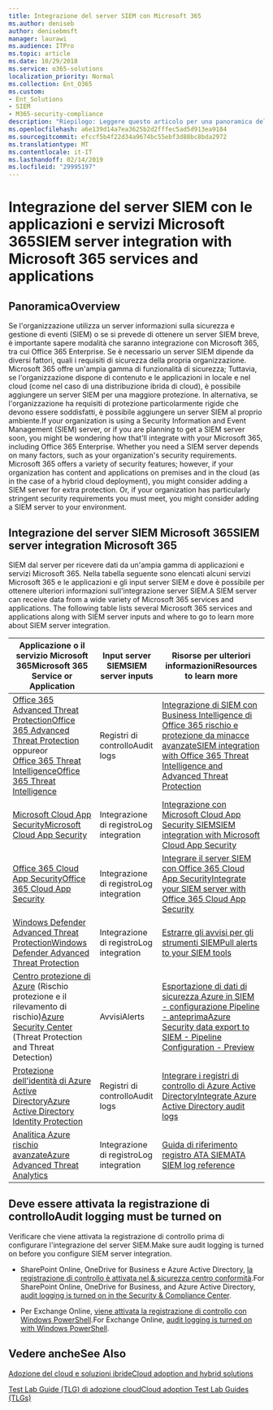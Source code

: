 ```yaml
---
title: Integrazione del server SIEM con Microsoft 365
ms.author: deniseb
author: denisebmsft
manager: laurawi
ms.audience: ITPro
ms.topic: article
ms.date: 10/29/2018
ms.service: o365-solutions
localization_priority: Normal
ms.collection: Ent_O365
ms.custom:
- Ent_Solutions
- SIEM
- M365-security-compliance
description: "Riepilogo: Leggere questo articolo per una panoramica dell'integrazione di SIEM server con Microsoft 365."
ms.openlocfilehash: a6e139d14a7ea3625b2d2fffec5ad5d913ea9184
ms.sourcegitcommit: efccf5b4f22d34a9674bc55ebf3d88bc8bda2972
ms.translationtype: MT
ms.contentlocale: it-IT
ms.lasthandoff: 02/14/2019
ms.locfileid: "29995197"
---
```

# <a name="siem-server-integration-with-microsoft-365-services-and-applications"></a><span data-ttu-id="c663e-103">Integrazione del server SIEM con le applicazioni e servizi Microsoft 365</span><span class="sxs-lookup"><span data-stu-id="c663e-103">SIEM server integration with Microsoft 365 services and applications</span></span>

## <a name="overview"></a><span data-ttu-id="c663e-104">Panoramica</span><span class="sxs-lookup"><span data-stu-id="c663e-104">Overview</span></span>

<span data-ttu-id="c663e-p101">Se l'organizzazione utilizza un server informazioni sulla sicurezza e gestione di eventi (SIEM) o se si prevede di ottenere un server SIEM breve, è importante sapere modalità che saranno integrazione con Microsoft 365, tra cui Office 365 Enterprise. Se è necessario un server SIEM dipende da diversi fattori, quali i requisiti di sicurezza della propria organizzazione. Microsoft 365 offre un'ampia gamma di funzionalità di sicurezza; Tuttavia, se l'organizzazione dispone di contenuto e le applicazioni in locale e nel cloud (come nel caso di una distribuzione ibrida di cloud), è possibile aggiungere un server SIEM per una maggiore protezione. In alternativa, se l'organizzazione ha requisiti di protezione particolarmente rigide che devono essere soddisfatti, è possibile aggiungere un server SIEM al proprio ambiente.</span><span class="sxs-lookup"><span data-stu-id="c663e-p101">If your organization is using a Security Information and Event Management (SIEM) server, or if you are planning to get a SIEM server soon, you might be wondering how that'll integrate with your Microsoft 365, including Office 365 Enterprise. Whether you need a SIEM server depends on many factors, such as your organization's security requirements. Microsoft 365 offers a variety of security features; however, if your organization has content and applications on premises and in the cloud (as in the case of a hybrid cloud deployment), you might consider adding a SIEM server for extra protection. Or, if your organization has particularly stringent security requirements you must meet, you might consider adding a SIEM server to your environment.</span></span>

## <a name="siem-server-integration-microsoft-365"></a><span data-ttu-id="c663e-109">Integrazione del server SIEM Microsoft 365</span><span class="sxs-lookup"><span data-stu-id="c663e-109">SIEM server integration Microsoft 365</span></span>

<span data-ttu-id="c663e-p102">SIEM dal server per ricevere dati da un'ampia gamma di applicazioni e servizi Microsoft 365. Nella tabella seguente sono elencati alcuni servizi Microsoft 365 e le applicazioni e gli input server SIEM e dove è possibile per ottenere ulteriori informazioni sull'integrazione server SIEM.</span><span class="sxs-lookup"><span data-stu-id="c663e-p102">A SIEM server can receive data from a wide variety of Microsoft 365 services and applications. The following table lists several Microsoft 365 services and applications along with SIEM server inputs and where to go to learn more about SIEM server integration.</span></span> 

| <span data-ttu-id="c663e-112">Applicazione o il servizio Microsoft 365</span><span class="sxs-lookup"><span data-stu-id="c663e-112">Microsoft 365 Service or Application</span></span> | <span data-ttu-id="c663e-113">Input server SIEM</span><span class="sxs-lookup"><span data-stu-id="c663e-113">SIEM server inputs</span></span> | <span data-ttu-id="c663e-114">Risorse per ulteriori informazioni</span><span class="sxs-lookup"><span data-stu-id="c663e-114">Resources to learn more</span></span> |
| --- | --- | --- |
| [<span data-ttu-id="c663e-115">Office 365 Advanced Threat Protection</span><span class="sxs-lookup"><span data-stu-id="c663e-115">Office 365 Advanced Threat Protection</span></span>](office-365-atp.md) <br/>   <span data-ttu-id="c663e-116">oppure</span><span class="sxs-lookup"><span data-stu-id="c663e-116">or</span></span>   <br/>[<span data-ttu-id="c663e-117">Office 365 Threat Intelligence</span><span class="sxs-lookup"><span data-stu-id="c663e-117">Office 365 Threat Intelligence</span></span>](office-365-ti.md) | <span data-ttu-id="c663e-118">Registri di controllo</span><span class="sxs-lookup"><span data-stu-id="c663e-118">Audit logs</span></span> | [<span data-ttu-id="c663e-119">Integrazione di SIEM con Business Intelligence di Office 365 rischio e protezione da minacce avanzate</span><span class="sxs-lookup"><span data-stu-id="c663e-119">SIEM integration with Office 365 Threat Intelligence and Advanced Threat Protection</span></span>](siem-integration-with-office-365-ti.md) |
| [<span data-ttu-id="c663e-120">Microsoft Cloud App Security</span><span class="sxs-lookup"><span data-stu-id="c663e-120">Microsoft Cloud App Security</span></span>](https://docs.microsoft.com/cloud-app-security/what-is-cloud-app-security) | <span data-ttu-id="c663e-121">Integrazione di registro</span><span class="sxs-lookup"><span data-stu-id="c663e-121">Log integration</span></span> | [<span data-ttu-id="c663e-122">Integrazione con Microsoft Cloud App Security SIEM</span><span class="sxs-lookup"><span data-stu-id="c663e-122">SIEM integration with Microsoft Cloud App Security</span></span>](https://docs.microsoft.com/cloud-app-security/siem) |
| [<span data-ttu-id="c663e-123">Office 365 Cloud App Security</span><span class="sxs-lookup"><span data-stu-id="c663e-123">Office 365 Cloud App Security</span></span>](office-365-cas-overview.md) | <span data-ttu-id="c663e-124">Integrazione di registro</span><span class="sxs-lookup"><span data-stu-id="c663e-124">Log integration</span></span> | [<span data-ttu-id="c663e-125">Integrare il server SIEM con Office 365 Cloud App Security</span><span class="sxs-lookup"><span data-stu-id="c663e-125">Integrate your SIEM server with Office 365 Cloud App Security</span></span>](integrate-your-siem-server-with-office-365-cas.md) |
| [<span data-ttu-id="c663e-126">Windows Defender Advanced Threat Protection</span><span class="sxs-lookup"><span data-stu-id="c663e-126">Windows Defender Advanced Threat Protection</span></span>](https://docs.microsoft.com/windows/security/threat-protection/) | <span data-ttu-id="c663e-127">Integrazione di registro</span><span class="sxs-lookup"><span data-stu-id="c663e-127">Log integration</span></span> | [<span data-ttu-id="c663e-128">Estrarre gli avvisi per gli strumenti SIEM</span><span class="sxs-lookup"><span data-stu-id="c663e-128">Pull alerts to your SIEM tools</span></span>](https://docs.microsoft.com/windows/security/threat-protection/windows-defender-atp/configure-siem-windows-defender-advanced-threat-protection) |
| <span data-ttu-id="c663e-129">[Centro protezione di Azure](https://docs.microsoft.com/azure/security-center/security-center-intro) (Rischio protezione e il rilevamento di rischio)</span><span class="sxs-lookup"><span data-stu-id="c663e-129">[Azure Security Center](https://docs.microsoft.com/azure/security-center/security-center-intro) (Threat Protection and Threat Detection)</span></span> | <span data-ttu-id="c663e-130">Avvisi</span><span class="sxs-lookup"><span data-stu-id="c663e-130">Alerts</span></span> | [<span data-ttu-id="c663e-131">Esportazione di dati di sicurezza Azure in SIEM - configurazione Pipeline - anteprima</span><span class="sxs-lookup"><span data-stu-id="c663e-131">Azure Security data export to SIEM - Pipeline Configuration - Preview</span></span>](https://docs.microsoft.com/azure/security-center/security-center-export-data-to-siem) |
| [<span data-ttu-id="c663e-132">Protezione dell'identità di Azure Active Directory</span><span class="sxs-lookup"><span data-stu-id="c663e-132">Azure Active Directory Identity Protection</span></span>](https://docs.microsoft.com/azure/active-directory/identity-protection/overview) | <span data-ttu-id="c663e-133">Registri di controllo</span><span class="sxs-lookup"><span data-stu-id="c663e-133">Audit logs</span></span> | [<span data-ttu-id="c663e-134">Integrare i registri di controllo di Azure Active Directory</span><span class="sxs-lookup"><span data-stu-id="c663e-134">Integrate Azure Active Directory audit logs</span></span>](https://docs.microsoft.com/azure/security/security-azure-log-integration-ad) |
| [<span data-ttu-id="c663e-135">Analitica Azure rischio avanzate</span><span class="sxs-lookup"><span data-stu-id="c663e-135">Azure Advanced Threat Analytics</span></span>](https://docs.microsoft.com/azure/security/azure-threat-detection) | <span data-ttu-id="c663e-136">Integrazione di registro</span><span class="sxs-lookup"><span data-stu-id="c663e-136">Log integration</span></span> | [<span data-ttu-id="c663e-137">Guida di riferimento registro ATA SIEM</span><span class="sxs-lookup"><span data-stu-id="c663e-137">ATA SIEM log reference</span></span>](https://docs.microsoft.com/advanced-threat-analytics/cef-format-sa) |

## <a name="audit-logging-must-be-turned-on"></a><span data-ttu-id="c663e-138">Deve essere attivata la registrazione di controllo</span><span class="sxs-lookup"><span data-stu-id="c663e-138">Audit logging must be turned on</span></span>

<span data-ttu-id="c663e-139">Verificare che viene attivata la registrazione di controllo prima di configurare l'integrazione del server SIEM.</span><span class="sxs-lookup"><span data-stu-id="c663e-139">Make sure audit logging is turned on before you configure SIEM server integration.</span></span> 

- <span data-ttu-id="c663e-140">SharePoint Online, OneDrive for Business e Azure Active Directory, [la registrazione di controllo è attivata nel & sicurezza centro conformità](https://docs.microsoft.com/office365/securitycompliance/turn-audit-log-search-on-or-off).</span><span class="sxs-lookup"><span data-stu-id="c663e-140">For SharePoint Online, OneDrive for Business, and Azure Active Directory, [audit logging is turned on in the Security & Compliance Center](https://docs.microsoft.com/office365/securitycompliance/turn-audit-log-search-on-or-off).</span></span>

- <span data-ttu-id="c663e-141">Per Exchange Online, [viene attivata la registrazione di controllo con Windows PowerShell](https://docs.microsoft.com/office365/securitycompliance/enable-mailbox-auditing).</span><span class="sxs-lookup"><span data-stu-id="c663e-141">For Exchange Online, [audit logging is turned on with Windows PowerShell](https://docs.microsoft.com/office365/securitycompliance/enable-mailbox-auditing).</span></span>
 
## <a name="see-also"></a><span data-ttu-id="c663e-142">Vedere anche</span><span class="sxs-lookup"><span data-stu-id="c663e-142">See Also</span></span>

[<span data-ttu-id="c663e-143">Adozione del cloud e soluzioni ibride</span><span class="sxs-lookup"><span data-stu-id="c663e-143">Cloud adoption and hybrid solutions</span></span>](https://docs.microsoft.com/office365/enterprise/cloud-adoption-and-hybrid-solutions)
  
[<span data-ttu-id="c663e-144">Test Lab Guide (TLG) di adozione cloud</span><span class="sxs-lookup"><span data-stu-id="c663e-144">Cloud adoption Test Lab Guides (TLGs)</span></span>](https://docs.microsoft.com/office365/enterprise/cloud-adoption-test-lab-guides-tlgs)


